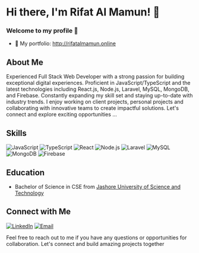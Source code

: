 # Hi there, I'm Rifat Al Mamun! 👋

### Welcome to my profile 👋
- 💬 My portfolio: http://rifatalmamun.online

## About Me
Experienced Full Stack Web Developer with a strong passion for building exceptional digital experiences. Proficient in JavaScript/TypeScript and the latest technologies including React.js, Node.js, Laravel, MySQL, MongoDB, and Firebase. Constantly expanding my skill set and staying up-to-date with industry trends. I enjoy working on client projects, personal projects and collaborating with innovative teams to create impactful solutions. Let's connect and explore exciting opportunities ...

## Skills
![JavaScript](https://img.shields.io/badge/JavaScript-Expert-yellow)
![TypeScript](https://img.shields.io/badge/TypeScript-Expert-blue)
![React](https://img.shields.io/badge/React-Advanced-blueviolet)
![Node.js](https://img.shields.io/badge/Node.js-Intermediate-green)
![Laravel](https://img.shields.io/badge/Laravel-Advanced-red)
![MySQL](https://img.shields.io/badge/MySQL-Intermediate-orange)
![MongoDB](https://img.shields.io/badge/MongoDB-Intermediate-success)
![Firebase](https://img.shields.io/badge/Firebase-Intermediate-yellow)

## Education
- Bachelor of Science in CSE from [Jashore University of Science and Technology](https://daffodilvarsity.edu.bd/)

## Connect with Me
[![LinkedIn](https://img.shields.io/badge/LinkedIn-Connect-blue?logo=linkedin&style=flat-square)](https://www.linkedin.com/in/rifatalmamun)
[![Email](https://img.shields.io/badge/Email-Contact-red?logo=gmail&style=flat-square)](mailto:rifatalmamun.cse@gmail.com)

Feel free to reach out to me if you have any questions or opportunities for collaboration. Let's connect and build amazing projects together
